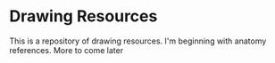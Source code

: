 # Drawing Resources

This is a repository of drawing resources. I'm beginning with anatomy references. More to come later
